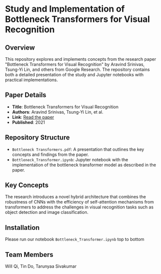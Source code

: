 # Study and Implementation of Bottleneck Transformers for Visual Recognition

## Overview
This repository explores and implements concepts from the research paper "Bottleneck Transformers for Visual Recognition" by Aravind Srinivas, Tsung-Yi Lin, and others from Google Research. The repository contains both a detailed presentation of the study and Jupyter notebooks with practical implementations.

## Paper Details
- **Title**: Bottleneck Transformers for Visual Recognition
- **Authors**: Aravind Srinivas, Tsung-Yi Lin, et al.
- **Link**: [Read the paper](https://arxiv.org/pdf/2101.11605)
- **Published**: 2021

## Repository Structure
- `Bottleneck Transformers.pdf`: A presentation that outlines the key concepts and findings from the paper.
- `Bottleneck_Transformer.ipynb`: Jupyter notebook with the implementation of the bottleneck transformer model as described in the paper.

## Key Concepts
The research introduces a novel hybrid architecture that combines the robustness of CNNs with the efficiency of self-attention mechanisms from transformers to address the challenges in visual recognition tasks such as object detection and image classification.

## Installation
Please run our notebook `Bottleneck_Transformer.ipynb` top to bottom

## Team Members
Will Qi, Tin Do, Tarunyaa Sivakumar
